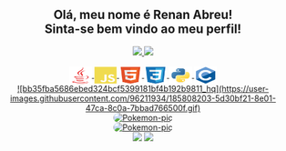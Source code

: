 <h2 align="center">Olá, meu nome é Renan Abreu!<br> Sinta-se bem vindo ao meu perfil!</h2>


<div align="center">
  <a href="https://github.com/the-abreu">
  <img height="180em" src="https://github-readme-stats.vercel.app/api?username=the-abreu&show_icons=true&theme=dark&include_all_commits=true&count_private=true"/>
  <img height="180em" src="https://github-readme-stats.vercel.app/api/top-langs/?username=the-abreu&layout=compact&theme=dark"/>
</div>

  <div style="display: inline_block" align="center"><br>
    <img align="center" alt="Rafa-Js" height="30" width="40" src="https://raw.githubusercontent.com/devicons/devicon/master/icons/java/java-plain.svg">
  <img align="center" alt="Rafa-Js" height="30" width="40" src="https://raw.githubusercontent.com/devicons/devicon/master/icons/javascript/javascript-plain.svg">
  <img align="center" alt="Rafa-HTML" height="30" width="40" src="https://raw.githubusercontent.com/devicons/devicon/master/icons/html5/html5-original.svg">
  <img align="center" alt="Rafa-CSS" height="30" width="40" src="https://raw.githubusercontent.com/devicons/devicon/master/icons/css3/css3-original.svg">
  <img align="center" alt="Rafa-Python" height="30" width="40" src="https://raw.githubusercontent.com/devicons/devicon/master/icons/python/python-original.svg">
  <img align="center" alt="Rafa-Csharp" height="30" width="40" src="https://raw.githubusercontent.com/devicons/devicon/master/icons/c/c-original.svg">

</div>

 <div align="center">
    ![bb35fba5686ebed324bcf5399181bf4b192b9811_hq](https://user-images.githubusercontent.com/96211934/185808203-5d30bf21-8e01-47ca-8c0a-7bbad766500f.gif)
  </div>
  
  <div align="center">
    <img alt="Pokemon-pic" height="165" style="border-radius:50px;" src="https://media.discordapp.net/attachments/745503113812901909/1010996849685041232/bb35fba5686ebed324bcf5399181bf4b192b9811_hq.gif">
  </div>
  
  <div align="center">
    <img alt="Pokemon-pic" height="165" style="border-radius:50px;" src="https://images-ext-2.discordapp.net/external/CAQiyfgVdEAYfxmZlBmFHwUiFsl-mHshQ19q_DIVR-A/https/img1.picmix.com/output/stamp/normal/0/9/0/4/1604090_a14a5.gif">
  </div>
  
  <div align="center"> 
  <a href="https://www.linkedin.com/in/renan-abreu-4b67a61b7/" target="_blank"><img src="https://img.shields.io/badge/-LinkedIn-%230077B5?style=for-the-badge&logo=linkedin&logoColor=white" target="_blank"></a> 
  <a href = "mailto:renansab2011@gmail.com"><img src="https://img.shields.io/badge/-Gmail-%23333?style=for-the-badge&logo=gmail&logoColor=white" target="_blank"></a>
</div>
  
  
  ##
<!--
**the-abreu/the-abreu** is a ✨ _special_ ✨ repository because its `README.md` (this file) appears on your GitHub profile.

Here are some ideas to get you started:

- 🔭 I’m currently working on ...
- 🌱 I’m currently learning ...
- 👯 I’m looking to collaborate on ...
- 🤔 I’m looking for help with ...
- 💬 Ask me about ...
- 📫 How to reach me: ...
- 😄 Pronouns: ...
- ⚡ Fun fact: ...
-->

